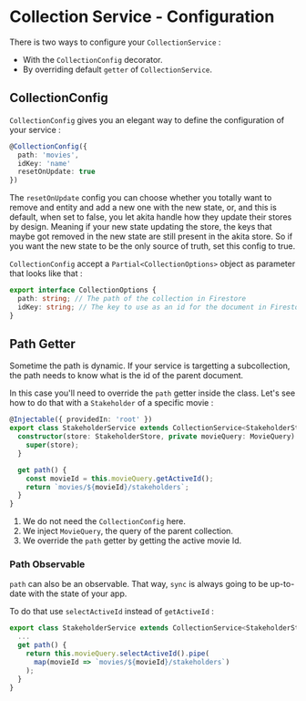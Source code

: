 # Collection Service - Configuration
There is two ways to configure your `CollectionService` : 
- With the `CollectionConfig` decorator.
- By overriding default `getter` of `CollectionService`.

## CollectionConfig
`CollectionConfig` gives you an elegant way to define the configuration of your service : 

```typescript
@CollectionConfig({
  path: 'movies',
  idKey: 'name'
  resetOnUpdate: true
})
```
The `resetOnUpdate` config you can choose whether you totally want to remove and entity and add a new one with the new state,
or, and this is default, when set to false, you let akita handle how they update their stores by design. Meaning if your new state updating the store, the keys that maybe got removed in the new state are still present in the akita store. So if you want the new state to be the only source of truth, set this config to true.

`CollectionConfig` accept a `Partial<CollectionOptions>` object as parameter that looks like that : 
```typescript
export interface CollectionOptions {
  path: string; // The path of the collection in Firestore
  idKey: string; // The key to use as an id for the document in Firestore. Default is store.idKey
}
```


## Path Getter
Sometime the path is dynamic. If your service is targetting a subcollection, the path needs to know what is the id of the parent document.

In this case you'll need to override the `path` getter inside the class. Let's see how to do that with a `Stakeholder` of a specific movie :

```typescript
@Injectable({ providedIn: 'root' })
export class StakeholderService extends CollectionService<StakeholderState> {
  constructor(store: StakeholderStore, private movieQuery: MovieQuery) {
    super(store);
  }

  get path() {
    const movieId = this.movieQuery.getActiveId();
    return `movies/${movieId}/stakeholders`;
  }
}
```
1. We do not need the `CollectionConfig` here.
2. We inject `MovieQuery`, the query of the parent collection.
3. We override the `path` getter by getting the active movie Id.


### Path Observable
`path` can also be an observable. That way, `sync` is always going to be up-to-date with the state of your app.

To do that use `selectActiveId` instead of `getActiveId` :
```typescript
export class StakeholderService extends CollectionService<StakeholderState> {
  ...
  get path() {
    return this.movieQuery.selectActiveId().pipe(
      map(movieId => `movies/${movieId}/stakeholders`)
    );
  }
}
```
